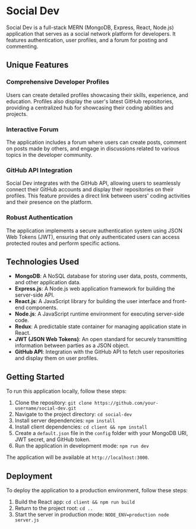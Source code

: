 # Social Dev

Social Dev is a full-stack MERN (MongoDB, Express, React, Node.js) application that serves as a social network platform for developers. It features authentication, user profiles, and a forum for posting and commenting.

## Unique Features

### Comprehensive Developer Profiles

Users can create detailed profiles showcasing their skills, experience, and education. Profiles also display the user's latest GitHub repositories, providing a centralized hub for showcasing their coding abilities and projects.

### Interactive Forum

The application includes a forum where users can create posts, comment on posts made by others, and engage in discussions related to various topics in the developer community.

### GitHub API Integration

Social Dev integrates with the GitHub API, allowing users to seamlessly connect their GitHub accounts and display their repositories on their profiles. This feature provides a direct link between users' coding activities and their presence on the platform.

### Robust Authentication

The application implements a secure authentication system using JSON Web Tokens (JWT), ensuring that only authenticated users can access protected routes and perform specific actions.

## Technologies Used

- **MongoDB**: A NoSQL database for storing user data, posts, comments, and other application data.
- **Express.js**: A Node.js web application framework for building the server-side API.
- **React.js**: A JavaScript library for building the user interface and front-end components.
- **Node.js**: A JavaScript runtime environment for executing server-side code.
- **Redux**: A predictable state container for managing application state in React.
- **JWT (JSON Web Tokens)**: An open standard for securely transmitting information between parties as a JSON object.
- **GitHub API**: Integration with the GitHub API to fetch user repositories and display them on user profiles.

## Getting Started

To run this application locally, follow these steps:

1. Clone the repository: `git clone https://github.com/your-username/social-dev.git`
2. Navigate to the project directory: `cd social-dev`
3. Install server dependencies: `npm install`
4. Install client dependencies: `cd client && npm install`
5. Create a `default.json` file in the `config` folder with your MongoDB URI, JWT secret, and GitHub token.
6. Run the application in development mode: `npm run dev`

The application will be available at `http://localhost:3000`.

## Deployment

To deploy the application to a production environment, follow these steps:

1. Build the React app: `cd client && npm run build`
2. Return to the project root: `cd ..`
3. Start the server in production mode: `NODE_ENV=production node server.js`

